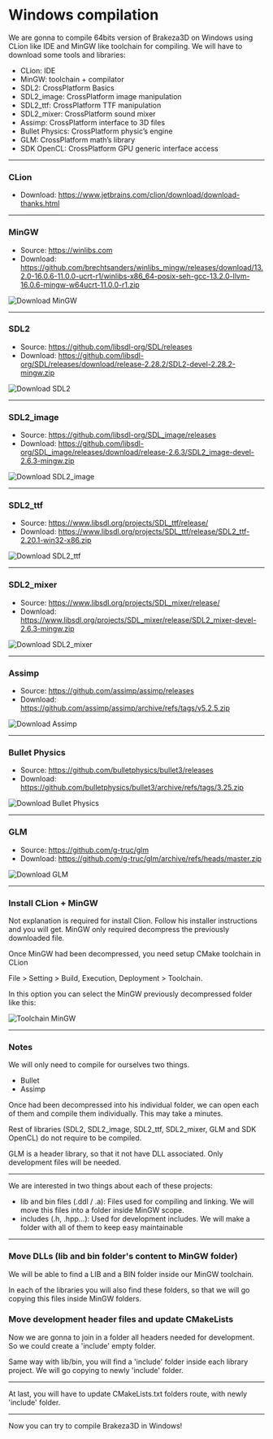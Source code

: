 # Windows compilation 

We are gonna to compile 64bits version of Brakeza3D on Windows using CLion like IDE and MinGW like toolchain for compiling. We will have to download some tools and libraries:

- CLion: IDE
- MinGW: toolchain + compilator
- SDL2: CrossPlatform Basics
- SDL2_image: CrossPlatform image manipulation
- SDL2_ttf: CrossPlatform TTF manipulation
- SDL2_mixer: CrossPlatform sound mixer
- Assimp: CrossPlatform interface to 3D files
- Bullet Physics: CrossPlatform physic’s engine
- GLM: CrossPlatform math’s library
- SDK OpenCL: CrossPlatform GPU generic interface access

---

### CLion
- Download: https://www.jetbrains.com/clion/download/download-thanks.html

---

### MinGW

- Source: https://winlibs.com
- Download: https://github.com/brechtsanders/winlibs_mingw/releases/download/13.2.0-16.0.6-11.0.0-ucrt-r1/winlibs-x86_64-posix-seh-gcc-13.2.0-llvm-16.0.6-mingw-w64ucrt-11.0.0-r1.zip

![Download MinGW](https://github.com/rzeronte/brakeza3d/blob/master/doc/images/mingw_screenshot.png?raw=true)

---

### SDL2

- Source: https://github.com/libsdl-org/SDL/releases
- Download: https://github.com/libsdl-org/SDL/releases/download/release-2.28.2/SDL2-devel-2.28.2-mingw.zip

![Download SDL2](https://github.com/rzeronte/brakeza3d/blob/master/doc/images/sdl2_image_screenshot.png?raw=true)

---

### SDL2_image

- Source: https://github.com/libsdl-org/SDL_image/releases
- Download: https://github.com/libsdl-org/SDL_image/releases/download/release-2.6.3/SDL2_image-devel-2.6.3-mingw.zip

![Download SDL2_image](https://github.com/rzeronte/brakeza3d/blob/master/doc/images/sdl2_image_screenshot.png?raw=true)

---

### SDL2_ttf

- Source: https://www.libsdl.org/projects/SDL_ttf/release/
- Download: https://www.libsdl.org/projects/SDL_ttf/release/SDL2_ttf-2.20.1-win32-x86.zip

![Download SDL2_ttf](https://github.com/rzeronte/brakeza3d/blob/master/doc/images/sdl2_ttf_screenshot.png?raw=true)

---

### SDL2_mixer

- Source: https://www.libsdl.org/projects/SDL_mixer/release/
- Download: https://www.libsdl.org/projects/SDL_mixer/release/SDL2_mixer-devel-2.6.3-mingw.zip

![Download SDL2_mixer](https://github.com/rzeronte/brakeza3d/blob/master/doc/images/sdl2_mixer_screenshot.png?raw=true)

---

### Assimp

- Source: https://github.com/assimp/assimp/releases
- Download: https://github.com/assimp/assimp/archive/refs/tags/v5.2.5.zip

![Download Assimp](https://github.com/rzeronte/brakeza3d/blob/master/doc/images/assimp_screenshot.png?raw=true)

---

### Bullet Physics

- Source: https://github.com/bulletphysics/bullet3/releases
- Download: https://github.com/bulletphysics/bullet3/archive/refs/tags/3.25.zip

![Download Bullet Physics](https://github.com/rzeronte/brakeza3d/blob/master/doc/images/bullet_screenshot.png?raw=true)

---

### GLM

- Source: https://github.com/g-truc/glm
- Download: https://github.com/g-truc/glm/archive/refs/heads/master.zip

![Download GLM](https://github.com/rzeronte/brakeza3d/blob/master/doc/images/glm_screenshot.png?raw=true)


---

### Install CLion + MinGW

Not explanation is required for install Clion. Follow his installer instructions and you will get.
MinGW only required decompress the previously downloaded file.

Once MinGW had been decompressed, you need setup CMake toolchain in CLion

File > Setting > Build, Execution, Deployment > Toolchain. 

In this option you can select the MinGW previously decompressed folder like this:

![Toolchain MinGW](https://github.com/rzeronte/brakeza3d/blob/master/doc/images/clion_toolchain_screenshot.png?raw=true)


---
### Notes

We will only need to compile for ourselves two things. 

- Bullet
- Assimp

Once had been decompressed into his individual folder, we can open each of them and compile them individually. This may take a minutes.

Rest of libraries (SDL2, SDL2_image, SDL2_ttf, SDL2_mixer, GLM and SDK OpenCL) do not require to be compiled.

GLM is a header library, so that it not have DLL associated. Only development files will be needed.

---
We are interested in two things about each of these projects:

- lib and bin files (.ddl / .a): Files used for compiling and linking. We will move this files into a folder inside MinGW scope.
- includes (.h, .hpp...): Used for development includes. We will make a folder with all of them to keep easy maintainable

---
### Move DLLs (lib and bin folder's content to MinGW folder)

We will be able to find a LIB and a BIN folder inside our MinGW toolchain.

In each of the libraries you will also find these folders, so that we will go copying this files inside MinGW folders.

### Move development header files and update CMakeLists

Now we are gonna to join in a folder all headers needed for development. So we could create a 'include' empty folder.

Same way with lib/bin, you will find a 'include' folder inside each library project. We will go copying to newly 'include' folder.

---

At last, you will have to update CMakeLists.txt folders route, with newly 'include' folder.

---

Now you can try to compile Brakeza3D in Windows!